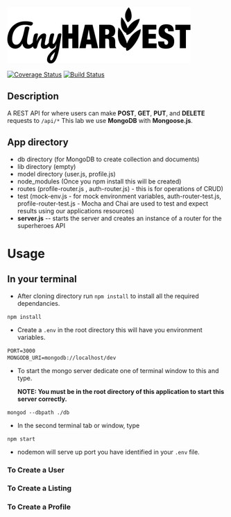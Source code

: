![logo](https://raw.githubusercontent.com/jjron/anyharvest/9a2a2203dfb170c50d1410d066f95cafb7fa7369/assets/logo_assets/anyharvest.png)

[![Coverage Status](https://coveralls.io/repos/github/jjron/anyharvest/badge.svg?branch=master)](https://coveralls.io/github/jjron/anyharvest?branch=master) [![Build Status](https://travis-ci.org/jjron/anyharvest.svg?branch=master)](https://travis-ci.org/jjron/anyharvest)

## Description
A REST API for where users can make **POST**, **GET**, **PUT**, and **DELETE** requests to `/api/*` This lab we use **MongoDB** with **Mongoose.js**.

## App directory
- db directory (for MongoDB to create collection and documents)
- lib directory (empty)
- model directory (user.js, profile.js)
- node_modules (Once you npm install this will be created)
- routes (profile-router.js , auth-router.js) - this is for operations of CRUD)
- test (mock-env.js - for mock environment variables, auth-router-test.js, profile-router-test.js - Mocha and Chai are used to test and expect results using our applications resources)
- **server.js** -- starts the server and creates an instance of a router for the superheroes API

# Usage
## In your terminal
- After cloning directory run `npm install` to install all the required dependancies.
```
npm install
```
- Create a `.env` in the root directory this will have you environment variables.
```
PORT=3000
MONGODB_URI=mongodb://localhost/dev
```
- To start the mongo server dedicate one of terminal window to this and type.

  **NOTE: You must be in the root directory of this application to start this server correctly.**
```
mongod --dbpath ./db
```
- In the second terminal tab or window, type
```
npm start
```
- nodemon will serve up port you have identified in your `.env` file.

### To Create a User

### To Create a Listing

### To Create a Profile

